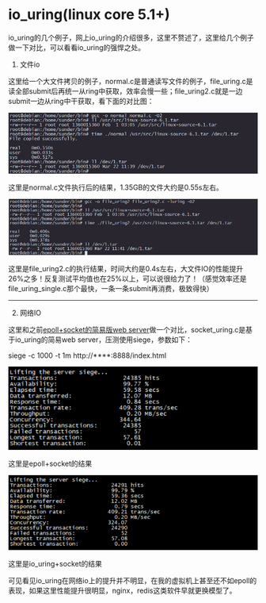 # io_uring(linux core 5.1+)
io_uring的几个例子，网上io_uring的介绍很多，这里不赘述了，这里给几个例子做一下对比，可以看看io_uring的强悍之处。

1. 文件io

这里给一个大文件拷贝的例子，normal.c是普通读写文件的例子，file_uring.c是读全部submit后再统一从ring中获取，效率会慢一些；file_uring2.c就是一边submit一边从ring中干获取，看下面的对比图：

![Alt Text](normal.png)


这里是normal.c文件执行后的结果，1.35GB的文件大约是0.55s左右。


![Alt Text](io_uring.png)

这里是file_uring2.c的执行结果，时间大约是0.4s左右，大文件IO的性能提升26%之多！反复测试平均值也在25%以上，可以说很给力了！（感觉效率还是file_uring_single.c那个最快，一条一条submit再消费，极致得快）

-------------------------------------------------------------
2. 网络IO

这里和之前[epoll+socket的简易版web server](https://github.com/sunder3344/non-block-socket-server/tree/master/simple_web_server)做一个对比，socket_uring.c是基于io_uring的简易web server，压测使用siege，参数如下：

siege -c 1000 -t 1m http://****:8888/index.html

![Alt Text](epoll_socket.png)


这里是epoll+socket的结果


![Alt Text](io_uring_socket.png)


这里是io_uring+socket的结果


可见看见io_uring在网络io上的提升并不明显，在我的虚拟机上甚至还不如epoll的表现，如果这里性能提升很明显，nginx，redis这类软件早就更换模型了。